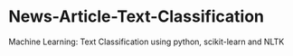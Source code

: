# News-Article-Text-Classification
Machine Learning: Text Classification using python, scikit-learn and NLTK
